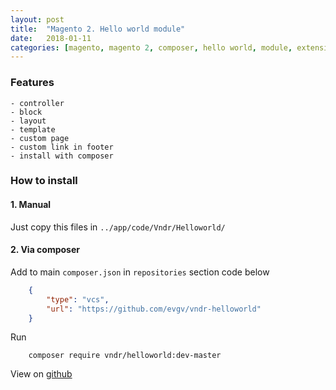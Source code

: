 ```yaml
---
layout: post
title:  "Magento 2. Hello world module"
date:   2018-01-11
categories: [magento, magento 2, composer, hello world, module, extension]
---
```


### Features
    - controller
    - block
    - layout
    - template
    - custom page
    - custom link in footer
    - install with composer

### How to install

#### 1. Manual
Just copy this files in `../app/code/Vndr/Helloworld/`

#### 2. Via composer

Add to main `composer.json` in `repositories` section code below
```json
    {
        "type": "vcs",
        "url": "https://github.com/evgv/vndr-helloworld"
    }
```


Run
```shell
    composer require vndr/helloworld:dev-master
```

View on [github][github]

[github]: https://github.com/evgv/magento-2-vndr-helloworld
